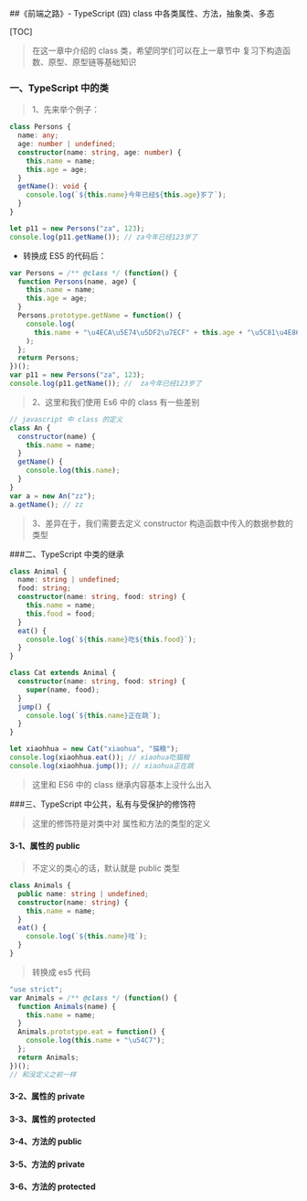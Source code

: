 ##《前端之路》- TypeScript (四) class 中各类属性、方法，抽象类、多态

[TOC]

> 在这一章中介绍的 class 类，希望同学们可以在上一章节中 复习下构造函数、原型、原型链等基础知识

### 一、TypeScript 中的类

> 1、先来举个例子：

```typescript
class Persons {
  name: any;
  age: number | undefined;
  constructor(name: string, age: number) {
    this.name = name;
    this.age = age;
  }
  getName(): void {
    console.log(`${this.name}今年已经${this.age}岁了`);
  }
}

let p11 = new Persons("za", 123);
console.log(p11.getName()); // za今年已经123岁了
```

- 转换成 ES5 的代码后：

```javascript
var Persons = /** @class */ (function() {
  function Persons(name, age) {
    this.name = name;
    this.age = age;
  }
  Persons.prototype.getName = function() {
    console.log(
      this.name + "\u4ECA\u5E74\u5DF2\u7ECF" + this.age + "\u5C81\u4E86"
    );
  };
  return Persons;
})();
var p11 = new Persons("za", 123);
console.log(p11.getName()); //  za今年已经123岁了
```

> 2、这里和我们使用 Es6 中的 class 有一些差别

```javascript
// javascript 中 class 的定义
class An {
  constructor(name) {
    this.name = name;
  }
  getName() {
    console.log(this.name);
  }
}
var a = new An("zz");
a.getName(); // zz
```

> 3、差异在于，我们需要去定义 constructor 构造函数中传入的数据参数的类型

###二、TypeScript 中类的继承

```typescript
class Animal {
  name: string | undefined;
  food: string;
  constructor(name: string, food: string) {
    this.name = name;
    this.food = food;
  }
  eat() {
    console.log(`${this.name}吃${this.food}`);
  }
}

class Cat extends Animal {
  constructor(name: string, food: string) {
    super(name, food);
  }
  jump() {
    console.log(`${this.name}正在跳`);
  }
}

let xiaohhua = new Cat("xiaohua", "猫粮");
console.log(xiaohhua.eat()); // xiaohua吃猫粮
console.log(xiaohhua.jump()); // xiaohua正在跳
```

> 这里和 ES6 中的 class 继承内容基本上没什么出入

###三、TypeScript 中公共，私有与受保护的修饰符

> 这里的修饰符是对类中对 属性和方法的类型的定义

#### 3-1、属性的 public

> 不定义的类心的话，默认就是 public 类型

```typescript
class Animals {
  public name: string | undefined;
  constructor(name: string) {
    this.name = name;
  }
  eat() {
    console.log(`${this.name}哇`);
  }
}
```

> 转换成 es5 代码

```javascript
"use strict";
var Animals = /** @class */ (function() {
  function Animals(name) {
    this.name = name;
  }
  Animals.prototype.eat = function() {
    console.log(this.name + "\u54C7");
  };
  return Animals;
})();
// 和没定义之前一样
```

#### 3-2、属性的 private

#### 3-3、属性的 protected

#### 3-4、方法的 public

#### 3-5、方法的 private

#### 3-6、方法的 protected
